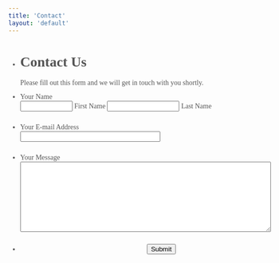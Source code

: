 ```yaml
---
title: 'Contact'
layout: 'default'
---
```

<script src="http://max.jotfor.ms/min/g=jotform?3.0.3809" type="text/javascript"></script>
<script type="text/javascript">
   JotForm.init(function(){
      $('input_16').hint('ex: myname@example.com');
   });
</script>
<link href="http://max.jotfor.ms/min/g=formCss?3.0.3809" rel="stylesheet" type="text/css" />
<link type="text/css" rel="stylesheet" href="http://jotform.us/css/styles/nova.css?3.0.3809" />
<style type="text/css">
    .form-label{
        width:150px !important;
    }
    .form-label-left{
        width:150px !important;
    }
    .form-line{
        padding-top:12px;
        padding-bottom:12px;
    }
    .form-label-right{
        width:150px !important;
    }
    .form-all{
        width:590px;
        color:#555 !important;
        font-family:'Lucida Grande',' Lucida Sans Unicode',' Lucida Sans',' Verdana',' Tahoma',' sans-serif';
        font-size:14px;
    }
</style>

<form class="jotform-form" action="http://submit.jotform.us/submit/22278011102134/" method="post" name="form_22278011102134" id="22278011102134" accept-charset="utf-8">
  <input type="hidden" name="formID" value="22278011102134" />
  <div class="form-all">
    <ul class="form-section">
      <li id="cid_18" class="form-input-wide">
        <div class="form-header-group">
          <h1 id="header_18" class="form-header">
            Contact Us
          </h1>
          <div id="subHeader_18" class="form-subHeader">
            Please fill out this form and we will get in touch with you shortly.
          </div>
        </div>
      </li>
      <li class="form-line" id="id_15">
        <label class="form-label-top" id="label_15" for="input_15"> Your Name </label>
        <div id="cid_15" class="form-input-wide"><span class="form-sub-label-container"><input class="form-textbox" type="text" size="10" name="q15_yourName[first]" id="first_15" />
            <label class="form-sub-label" for="first_15" id="sublabel_first"> First Name </label></span><span class="form-sub-label-container"><input class="form-textbox" type="text" size="15" name="q15_yourName[last]" id="last_15" />
            <label class="form-sub-label" for="last_15" id="sublabel_last"> Last Name </label></span>
        </div>
      </li>
      <li class="form-line" id="id_16">
        <label class="form-label-top" id="label_16" for="input_16"> Your E-mail Address </label>
        <div id="cid_16" class="form-input-wide">
          <input type="email" class="form-textbox validate[Email]" id="input_16" name="q16_yourEmail16" size="32" />
        </div>
      </li>
      <li class="form-line" id="id_17">
        <label class="form-label-top" id="label_17" for="input_17"> Your Message </label>
        <div id="cid_17" class="form-input-wide">
          <textarea id="input_17" class="form-textarea" name="q17_yourMessage" cols="60" rows="9"></textarea>
        </div>
      </li>
      <li class="form-line" id="id_14">
        <div id="cid_14" class="form-input-wide">
          <div style="text-align:center" class="form-buttons-wrapper">
            <button id="input_14" type="submit" class="form-submit-button">
              Submit
            </button>
          </div>
        </div>
      </li>
      <li style="display:none">
        Should be Empty:
        <input type="text" name="website" value="" />
      </li>
    </ul>
  </div>
  <input type="hidden" id="simple_spc" name="simple_spc" value="22278011102134" />
  <script type="text/javascript">
  document.getElementById("si" + "mple" + "_spc").value = "22278011102134-22278011102134";
  </script>
</form>


